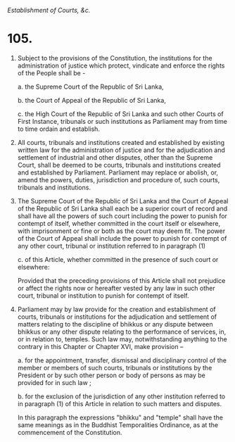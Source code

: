 *Establishment of Courts, &c.*

# 105.

1. Subject to the provisions of the Constitution, the institutions for the administration of justice which protect, vindicate and enforce the rights of the People shall be -

    a. the Supreme Court of the Republic of Sri Lanka,

    b. the Court of Appeal of the Republic of Sri Lanka,

    c. the High Court of the Republic of Sri Lanka and such other Courts of First Instance, tribunals or such institutions as Parliament may from time to time ordain and establish.

2. All courts, tribunals and institutions created and established by existing written law for the administration of justice and for the adjudication and settlement of industrial and other disputes, other than the Supreme Court, shall be deemed to be courts, tribunals and institutions created and established by Parliament. Parliament may replace or abolish, or, amend the powers, duties, jurisdiction and procedure of, such courts, tribunals and institutions.

3. The Supreme Court of the Republic of Sri Lanka and the Court of Appeal of the Republic of Sri Lanka shall each be a superior court of record and shall have all the powers of such court including the power to punish for contempt of itself, whether committed in the court itself or elsewhere, with imprisonment or fine or both as the court may deem fit. The power of the Court of Appeal shall include the power to punish for contempt of any other court, tribunal or institution referred to in paragraph (1)

    c. of this Article, whether committed in the presence of such court or elsewhere:

    Provided that the preceding provisions of this Article shall not prejudice or affect the rights now or hereafter vested by any law in such other court, tribunal or institution to punish for contempt of itself.

4. Parliament may by law provide for the creation and establishment of courts, tribunals or institutions for the adjudication and settlement of matters relating to the discipline of bhikkus or any dispute between bhikkus or any other dispute relating to the performance of services, in, or in relation to, temples. Such law may, notwithstanding anything to the contrary in this Chapter or Chapter XVI, make provision –

    a. for the appointment, transfer, dismissal and disciplinary control of the member or members of such courts, tribunals or institutions by the President or by such other person or body of persons as may be provided for in such law ;

    b. for the exclusion of the jurisdiction of any other institution referred to in paragraph (1) of this Article in relation to such matters and disputes.

    In this paragraph the expressions "bhikku" and "temple" shall have the same meanings as in the Buddhist Temporalities Ordinance, as at the commencement of the Constitution.